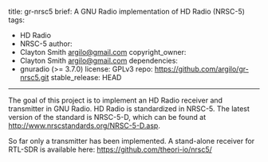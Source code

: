 title: gr-nrsc5
brief: A GNU Radio implementation of HD Radio (NRSC-5)
tags:
  - HD Radio
  - NRSC-5
author:
  - Clayton Smith <argilo@gmail.com>
copyright_owner:
  - Clayton Smith <argilo@gmail.com>
dependencies:
  - gnuradio (>= 3.7.0)
license: GPLv3
repo: https://github.com/argilo/gr-nrsc5.git
stable_release: HEAD
---
The goal of this project is to implement an HD Radio receiver and transmitter
in GNU Radio. HD Radio is standardized in NRSC-5. The latest version of the
standard is NRSC-5-D, which can be found at
http://www.nrscstandards.org/NRSC-5-D.asp.

So far only a transmitter has been implemented. A stand-alone receiver for
RTL-SDR is available here: https://github.com/theori-io/nrsc5/
